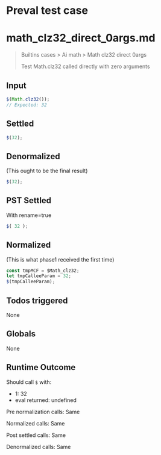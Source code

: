 # Preval test case

# math_clz32_direct_0args.md

> Builtins cases > Ai math > Math clz32 direct 0args
>
> Test Math.clz32 called directly with zero arguments

## Input

`````js filename=intro
$(Math.clz32());
// Expected: 32
`````


## Settled


`````js filename=intro
$(32);
`````


## Denormalized
(This ought to be the final result)

`````js filename=intro
$(32);
`````


## PST Settled
With rename=true

`````js filename=intro
$( 32 );
`````


## Normalized
(This is what phase1 received the first time)

`````js filename=intro
const tmpMCF = $Math_clz32;
let tmpCalleeParam = 32;
$(tmpCalleeParam);
`````


## Todos triggered


None


## Globals


None


## Runtime Outcome


Should call `$` with:
 - 1: 32
 - eval returned: undefined

Pre normalization calls: Same

Normalized calls: Same

Post settled calls: Same

Denormalized calls: Same
